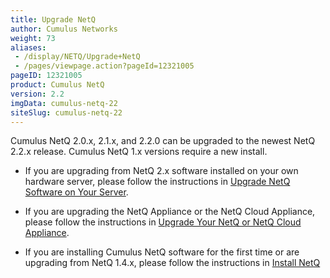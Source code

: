 ```yaml
---
title: Upgrade NetQ
author: Cumulus Networks
weight: 73
aliases:
 - /display/NETQ/Upgrade+NetQ
 - /pages/viewpage.action?pageId=12321005
pageID: 12321005
product: Cumulus NetQ
version: 2.2
imgData: cumulus-netq-22
siteSlug: cumulus-netq-22
---
```

Cumulus NetQ 2.0.x, 2.1.x, and 2.2.0 can be upgraded to the newest NetQ 2.2.x release. Cumulus NetQ 1.x versions require a new install.


- If you are upgrading from NetQ 2.x software installed on your own hardware server, please follow the instructions in [Upgrade NetQ Software on Your Server](/cumulus-netq/Cumulus-NetQ-Deployment-Guide/Upgrade-NetQ/Upgrade-NetQ-Software-on-Your-Server).

- If you are upgrading the NetQ Appliance or the NetQ Cloud Appliance, please follow the instructions in [Upgrade Your NetQ or NetQ Cloud Appliance](/cumulus-netq/Cumulus-NetQ-Deployment-Guide/Upgrade-NetQ/Upgrade-NetQ-Appliances).

- If you are installing Cumulus NetQ software for the first time or are upgrading from NetQ 1.4.x, please follow the instructions in [Install NetQ](/cumulus-netq/Cumulus-NetQ-Deployment-Guide/Install-NetQ/)
